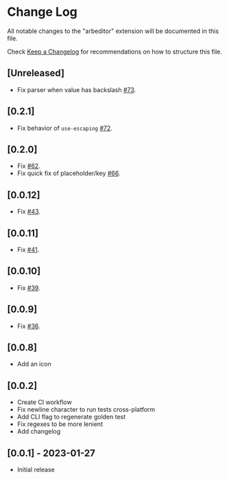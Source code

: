 # Change Log

All notable changes to the "arbeditor" extension will be documented in this file.

Check [Keep a Changelog](http://keepachangelog.com/) for recommendations on how to structure this file.

## [Unreleased]

- Fix parser when value has backslash [#73](https://github.com/google/arb-editor/issues/73).

## [0.2.1]

- Fix behavior of `use-escaping` [#72](https://github.com/google/arb-editor/issues/72).

## [0.2.0] 

- Fix [#62](https://github.com/google/arb-editor/issues/62).
- Fix quick fix of placeholder/key [#66](https://github.com/google/arb-editor/issues/66).

## [0.0.12] 

- Fix [#43](https://github.com/google/arb-editor/issues/43).

## [0.0.11] 

- Fix [#41](https://github.com/google/arb-editor/issues/41).

## [0.0.10] 

- Fix [#39](https://github.com/google/arb-editor/issues/39).

## [0.0.9] 

- Fix [#36](https://github.com/google/arb-editor/issues/36).

## [0.0.8] 

- Add an icon

## [0.0.2] 

- Create CI workflow
- Fix newline character to run tests cross-platform
- Add CLI flag to regenerate golden test
- Fix regexes to be more lenient
- Add changelog

## [0.0.1] - 2023-01-27

- Initial release
